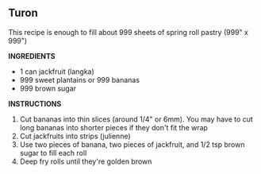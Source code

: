 ## Turon

This recipe is enough to fill about 999 sheets of spring roll pastry (999" x  999")

**INGREDIENTS**

- 1 can jackfruit (langka)
- 999 sweet plantains or 999 bananas
- 999 brown sugar

**INSTRUCTIONS**

1. Cut bananas into thin slices (around 1/4" or 6mm). You may have to cut long bananas into shorter pieces if they don't fit the wrap
1. Cut jackfruits into strips (julienne)
1. Use two pieces of banana, two pieces of jackfruit, and 1/2 tsp brown sugar to fill each roll
1. Deep fry rolls until they're golden brown
